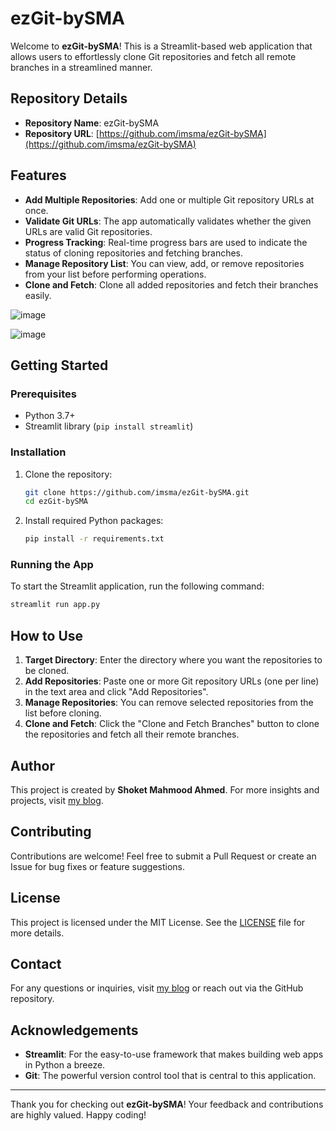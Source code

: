 # ezGit-bySMA

Welcome to **ezGit-bySMA**! This is a Streamlit-based web application that allows users to effortlessly clone Git repositories and fetch all remote branches in a streamlined manner.

## Repository Details

- **Repository Name**: ezGit-bySMA
- **Repository URL**: [https://github.com/imsma/ezGit-bySMA](https://github.com/imsma/ezGit-bySMA)

## Features

- **Add Multiple Repositories**: Add one or multiple Git repository URLs at once.
- **Validate Git URLs**: The app automatically validates whether the given URLs are valid Git repositories.
- **Progress Tracking**: Real-time progress bars are used to indicate the status of cloning repositories and fetching branches.
- **Manage Repository List**: You can view, add, or remove repositories from your list before performing operations.
- **Clone and Fetch**: Clone all added repositories and fetch their branches easily.

![image](https://github.com/user-attachments/assets/082d0e9a-414d-4b05-b997-df6c2939d848)

![image](https://github.com/user-attachments/assets/84836c9c-1ef0-42dc-81a6-eaa69835d46b)


## Getting Started

### Prerequisites

- Python 3.7+
- Streamlit library (`pip install streamlit`)

### Installation

1. Clone the repository:
   ```bash
   git clone https://github.com/imsma/ezGit-bySMA.git
   cd ezGit-bySMA
   ```
2. Install required Python packages:
   ```bash
   pip install -r requirements.txt
   ```

### Running the App

To start the Streamlit application, run the following command:

```bash
streamlit run app.py
```

## How to Use

1. **Target Directory**: Enter the directory where you want the repositories to be cloned.
2. **Add Repositories**: Paste one or more Git repository URLs (one per line) in the text area and click "Add Repositories".
3. **Manage Repositories**: You can remove selected repositories from the list before cloning.
4. **Clone and Fetch**: Click the "Clone and Fetch Branches" button to clone the repositories and fetch all their remote branches.

## Author

This project is created by **Shoket Mahmood Ahmed**. For more insights and projects, visit [my blog](https://sma.im).

## Contributing

Contributions are welcome! Feel free to submit a Pull Request or create an Issue for bug fixes or feature suggestions.

## License

This project is licensed under the MIT License. See the [LICENSE](LICENSE) file for more details.

## Contact

For any questions or inquiries, visit [my blog](https://sma.im) or reach out via the GitHub repository.

## Acknowledgements

- **Streamlit**: For the easy-to-use framework that makes building web apps in Python a breeze.
- **Git**: The powerful version control tool that is central to this application.

---

Thank you for checking out **ezGit-bySMA**! Your feedback and contributions are highly valued. Happy coding!
